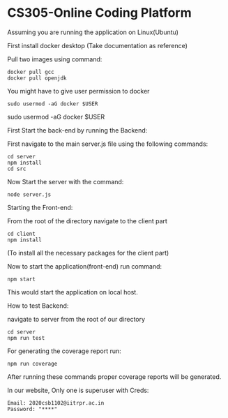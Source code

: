 # CS305-Online Coding Platform

Assuming you are running the application on Linux(Ubuntu)

First install docker desktop (Take documentation as reference)

Pull two images using command:

```
docker pull gcc
docker pull openjdk
```

You might have to give user permission to docker

```
sudo usermod -aG docker $USER
```

sudo usermod -aG docker $USER


First Start the back-end by running the Backend:

First navigate to the main server.js file using the following commands:

```
cd server
npm install
cd src
```


Now Start the server with the command:

```
node server.js
```


Starting the Front-end:

From the root of the directory navigate to the client part

```
cd client
npm install
```


(To install all the necessary packages for the client part)

Now to start the application(front-end) run command:

```
npm start
```

This would start the application on local host.


How to test Backend:

navigate to server from the root of our directory

```
cd server
npm run test
```

For generating the coverage report run:

```
npm run coverage
```

After running these commands proper coverage reports will be generated.


In our website, Only one is superuser with Creds:

```
Email: 2020csb1102@iitrpr.ac.in
Password: "****"
```
